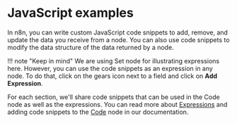 # JavaScript examples

In n8n, you can write custom JavaScript code snippets to add, remove, and update the data you receive from a node. You can also use code snippets to modify the data structure of the data returned by a node.

!!! note "Keep in mind"
    We are using Set node for illustrating expressions here. However, you can use the code snippets as an expression in any node. To do that, click on the gears icon next to a field and click on **Add Expression**.


For each section, we'll share code snippets that can be used in the Code node as well as the expressions. You can read more about [Expressions](/code-examples/expressions/) and adding code snippets to the [Code](/integrations/builtin/core-nodes/n8n-nodes-base.code/) node in our documentation.
